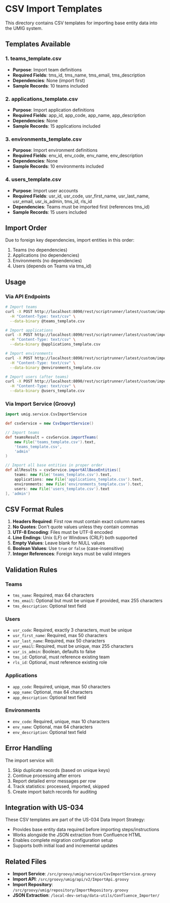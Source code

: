 # CSV Import Templates

This directory contains CSV templates for importing base entity data into the UMIG system.

## Templates Available

### 1. teams_template.csv

- **Purpose**: Import team definitions
- **Required Fields**: tms_id, tms_name, tms_email, tms_description
- **Dependencies**: None (import first)
- **Sample Records**: 10 teams included

### 2. applications_template.csv

- **Purpose**: Import application definitions
- **Required Fields**: app_id, app_code, app_name, app_description
- **Dependencies**: None
- **Sample Records**: 15 applications included

### 3. environments_template.csv

- **Purpose**: Import environment definitions
- **Required Fields**: env_id, env_code, env_name, env_description
- **Dependencies**: None
- **Sample Records**: 10 environments included

### 4. users_template.csv

- **Purpose**: Import user accounts
- **Required Fields**: usr_id, usr_code, usr_first_name, usr_last_name, usr_email, usr_is_admin, tms_id, rls_id
- **Dependencies**: Teams must be imported first (references tms_id)
- **Sample Records**: 15 users included

## Import Order

Due to foreign key dependencies, import entities in this order:

1. Teams (no dependencies)
2. Applications (no dependencies)
3. Environments (no dependencies)
4. Users (depends on Teams via tms_id)

## Usage

### Via API Endpoints

```bash
# Import teams
curl -X POST http://localhost:8090/rest/scriptrunner/latest/custom/import/csv/teams \
  -H "Content-Type: text/csv" \
  --data-binary @teams_template.csv

# Import applications
curl -X POST http://localhost:8090/rest/scriptrunner/latest/custom/import/csv/applications \
  -H "Content-Type: text/csv" \
  --data-binary @applications_template.csv

# Import environments
curl -X POST http://localhost:8090/rest/scriptrunner/latest/custom/import/csv/environments \
  -H "Content-Type: text/csv" \
  --data-binary @environments_template.csv

# Import users (after teams)
curl -X POST http://localhost:8090/rest/scriptrunner/latest/custom/import/csv/users \
  -H "Content-Type: text/csv" \
  --data-binary @users_template.csv
```

### Via Import Service (Groovy)

```groovy
import umig.service.CsvImportService

def csvService = new CsvImportService()

// Import teams
def teamsResult = csvService.importTeams(
    new File('teams_template.csv').text,
    'teams_template.csv',
    'admin'
)

// Import all base entities in proper order
def allResults = csvService.importAllBaseEntities([
    teams: new File('teams_template.csv').text,
    applications: new File('applications_template.csv').text,
    environments: new File('environments_template.csv').text,
    users: new File('users_template.csv').text
], 'admin')
```

## CSV Format Rules

1. **Headers Required**: First row must contain exact column names
2. **No Quotes**: Don't quote values unless they contain commas
3. **UTF-8 Encoding**: Files must be UTF-8 encoded
4. **Line Endings**: Unix (LF) or Windows (CRLF) both supported
5. **Empty Values**: Leave blank for NULL values
6. **Boolean Values**: Use `true` or `false` (case-insensitive)
7. **Integer References**: Foreign keys must be valid integers

## Validation Rules

### Teams

- `tms_name`: Required, max 64 characters
- `tms_email`: Optional but must be unique if provided, max 255 characters
- `tms_description`: Optional text field

### Users

- `usr_code`: Required, exactly 3 characters, must be unique
- `usr_first_name`: Required, max 50 characters
- `usr_last_name`: Required, max 50 characters
- `usr_email`: Required, must be unique, max 255 characters
- `usr_is_admin`: Boolean, defaults to false
- `tms_id`: Optional, must reference existing team
- `rls_id`: Optional, must reference existing role

### Applications

- `app_code`: Required, unique, max 50 characters
- `app_name`: Optional, max 64 characters
- `app_description`: Optional text field

### Environments

- `env_code`: Required, unique, max 10 characters
- `env_name`: Optional, max 64 characters
- `env_description`: Optional text field

## Error Handling

The import service will:

1. Skip duplicate records (based on unique keys)
2. Continue processing after errors
3. Report detailed error messages per row
4. Track statistics: processed, imported, skipped
5. Create import batch records for auditing

## Integration with US-034

These CSV templates are part of the US-034 Data Import Strategy:

- Provides base entity data required before importing steps/instructions
- Works alongside the JSON extraction from Confluence HTML
- Enables complete migration configuration setup
- Supports both initial load and incremental updates

## Related Files

- **Import Service**: `/src/groovy/umig/service/CsvImportService.groovy`
- **Import API**: `/src/groovy/umig/api/v2/ImportApi.groovy`
- **Import Repository**: `/src/groovy/umig/repository/ImportRepository.groovy`
- **JSON Extraction**: `/local-dev-setup/data-utils/Confluence_Importer/`
